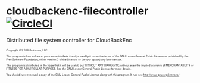 # cloudbackenc-filecontroller [![CircleCI](https://circleci.com/gh/irotsoma/cloudbackenc-filecontroller/tree/master.svg?style=svg)](https://circleci.com/gh/irotsoma/cloudbackenc-filecontroller/tree/master)

Distributed file system controller for CloudBackEnc

<span style="font-size: .5em;">
Copyright (C) 2016  Irotsoma, LLC

This program is free software: you can redistribute it and/or modify
it under the terms of the GNU Lesser General Public License as published by
the Free Software Foundation, either version 3 of the License, or
(at your option) any later version.

This program is distributed in the hope that it will be useful,
but WITHOUT ANY WARRANTY; without even the implied warranty of
MERCHANTABILITY or FITNESS FOR A PARTICULAR PURPOSE.  See the
GNU Lesser General Public License for more details.

You should have received a copy of the GNU Lesser General Public License
along with this program.  If not, see <http://www.gnu.org/licenses/>
</span>
